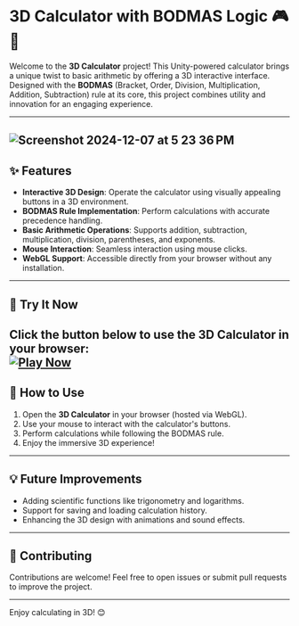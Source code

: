# 3D Calculator with BODMAS Logic 🎮🔢

Welcome to the **3D Calculator** project! This Unity-powered calculator brings a unique twist to basic arithmetic by offering a 3D interactive interface. Designed with the **BODMAS** (Bracket, Order, Division, Multiplication, Addition, Subtraction) rule at its core, this project combines utility and innovation for an engaging experience.

---
![Screenshot 2024-12-07 at 5 23 36 PM](https://github.com/user-attachments/assets/25c5c113-3aa3-4945-9e00-426433f3cfaa)
---

## ✨ Features

- **Interactive 3D Design**: Operate the calculator using visually appealing buttons in a 3D environment.
- **BODMAS Rule Implementation**: Perform calculations with accurate precedence handling.
- **Basic Arithmetic Operations**: Supports addition, subtraction, multiplication, division, parentheses, and exponents.
- **Mouse Interaction**: Seamless interaction using mouse clicks.
- **WebGL Support**: Accessible directly from your browser without any installation.

---

## 🚀 Try It Now

Click the button below to use the **3D Calculator** in your browser:  
[![Play Now](https://img.shields.io/badge/Play-Now-brightgreen?style=for-the-badge)]([https://your-webgl-link-here.com](https://play.unity.com/en/games/429bdd21-062b-44cd-90b0-d30e2c64798c/test))
---

## 🚀 How to Use

1. Open the **3D Calculator** in your browser (hosted via WebGL).
2. Use your mouse to interact with the calculator's buttons.
3. Perform calculations while following the BODMAS rule.
4. Enjoy the immersive 3D experience!

---

## 💡 Future Improvements

- Adding scientific functions like trigonometry and logarithms.
- Support for saving and loading calculation history.
- Enhancing the 3D design with animations and sound effects.

---

## 🤝 Contributing

Contributions are welcome! Feel free to open issues or submit pull requests to improve the project.

---

Enjoy calculating in 3D! 😊
